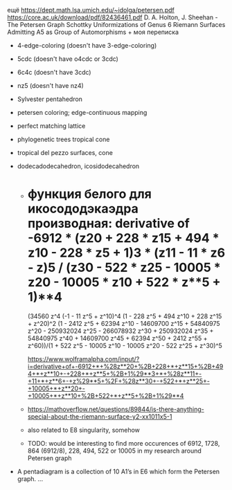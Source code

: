 ещё
    https://dept.math.lsa.umich.edu/~idolga/petersen.pdf
    https://core.ac.uk/download/pdf/82436461.pdf
    D. A. Holton, J. Sheehan - The Petersen Graph
    Schottky Uniformizations of Genus 6 Riemann Surfaces Admitting A5 as Group of Automorphisms
        + моя переписка
    

- 4-edge-coloring (doesn't have 3-edge-coloring)
- 5cdc (doesn't have o4cdc or 3cdc)
- 6c4c (doesn't have 3cdc)
- nz5 (doesn't have nz4)
- Sylvester pentahedron
- petersen coloring; edge-continuous mapping
- perfect matching lattice
- phylogenetic trees tropical cone
- tropical del pezzo surfaces, cone
- dodecadodecahedron, icosidodecahedron
    - функция белого для икосододэкаэдра
    производная:
        derivative of -6912 * (z**20 + 228 * z**15 + 494 * z**10 - 228 * z**5 + 1)**3 * (z**11 - 11 * z**6 - z)**5 / (z**30 - 522 * z**25 - 10005 * z**20 - 10005 * z**10 + 522 * z**5 + 1)**4
        =
        (34560 z^4 (-1 - 11 z^5 + z^10)^4 (1 - 228 z^5 + 494 z^10 + 228 z^15 + z^20)^2 (1 - 2412 z^5 + 62394 z^10 - 14609700 z^15 + 54840975 z^20 - 250932024 z^25 - 266078932 z^30 + 250932024 z^35 + 54840975 z^40 + 14609700 z^45 + 62394 z^50 + 2412 z^55 + z^60))/(1 + 522 z^5 - 10005 z^10 - 10005 z^20 - 522 z^25 + z^30)^5

        https://www.wolframalpha.com/input/?i=derivative+of+-6912+*+%28z**20+%2B+228+*+z**15+%2B+494+*+z**10+-+228+*+z**5+%2B+1%29**3+*+%28z**11+-+11+*+z**6+-+z%29**5+%2F+%28z**30+-+522+*+z**25+-+10005+*+z**20+-+10005+*+z**10+%2B+522+*+z**5+%2B+1%29**4

    + https://mathoverflow.net/questions/89844/is-there-anything-special-about-the-riemann-surface-y2-xx1011x5-1

    - also related to E8 singularity, somehow

    - TODO: would be interesting to find more occurences of 6912, 1728, 864 (6912/8), 228, 494, 522 or 10005 in my research around Petersen graph

- A pentadiagram is a collection of 10 A1’s in E6 which form the Petersen graph.
...